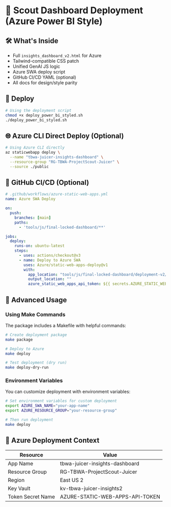 # 🧭 Scout Dashboard Deployment (Azure Power BI Style)

## 🛠 What's Inside
- Full `insights_dashboard_v2.html` for Azure
- Tailwind-compatible CSS patch
- Unified GenAI JS logic
- Azure SWA deploy script
- GitHub CI/CD YAML (optional)
- All docs for design/style parity

## 🚀 Deploy

```bash
# Using the deployment script
chmod +x deploy_power_bi_styled.sh
./deploy_power_bi_styled.sh
```

## 🌐 Azure CLI Direct Deploy (Optional)

```bash
# Using Azure CLI directly
az staticwebapp deploy \
  --name "tbwa-juicer-insights-dashboard" \
  --resource-group "RG-TBWA-ProjectScout-Juicer" \
  --source ./public
```

## 🤖 GitHub CI/CD (Optional)

```yaml
# .github/workflows/azure-static-web-apps.yml
name: Azure SWA Deploy

on:
  push:
    branches: [main]
    paths:
      - 'tools/js/final-locked-dashboard/**'

jobs:
  deploy:
    runs-on: ubuntu-latest
    steps:
      - uses: actions/checkout@v3
      - name: Deploy to Azure SWA
        uses: Azure/static-web-apps-deploy@v1
        with:
          app_location: "tools/js/final-locked-dashboard/deployment-v2/public"
          output_location: ""
          azure_static_web_apps_api_token: ${{ secrets.AZURE_STATIC_WEB_APPS_API_TOKEN }}
```

## 📖 Advanced Usage

### Using Make Commands

The package includes a Makefile with helpful commands:

```bash
# Create deployment package
make package

# Deploy to Azure
make deploy

# Test deployment (dry run)
make deploy-dry-run
```

### Environment Variables

You can customize deployment with environment variables:

```bash
# Set environment variables for custom deployment
export AZURE_SWA_NAME="your-app-name"
export AZURE_RESOURCE_GROUP="your-resource-group"

# Then run deployment
make deploy
```

## 🎯 Azure Deployment Context

| Resource           | Value                           |
|--------------------|----------------------------------|
| App Name           | tbwa-juicer-insights-dashboard   |
| Resource Group     | RG-TBWA-ProjectScout-Juicer      |
| Region             | East US 2                        |
| Key Vault          | kv-tbwa-juicer-insights2         |
| Token Secret Name  | AZURE-STATIC-WEB-APPS-API-TOKEN  |